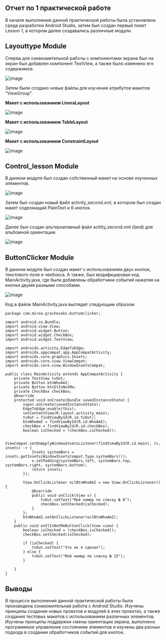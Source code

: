 **Отчет по 1 практической работе**
----
В начале выполнения данной практической работы была установлена среда разработки Android Studio, затем был создан первый поект Lesson 1, в котором далее создавались различные модули.

Layouttype Module
--
Сперва для ознакомительной работы с компонентами экрана был на экран был добавлен компонент TextView, а также было изменено его содержимое.


![image](https://github.com/user-attachments/assets/26977d25-76e5-476e-baef-290e40219fc5)

Затем были создано новые файлы для изучения атрибутов макетов "ViewGroup".

**Макет  с использованием LineraLayout**

![image](https://github.com/user-attachments/assets/012a58c4-6502-46a3-b6e9-d216e670be65)

**Макет с использованием TableLayout**

![image](https://github.com/user-attachments/assets/7b2ed5a5-d273-4bc1-8442-bb5fc64b5d83)

**Макет с использованием ConstraintLayout**

![image](https://github.com/user-attachments/assets/0a1caf41-1977-4633-9841-6eb54fa7d977)


Control_lesson Module
--
В данном модуле был создан собственный макет на основе изученных элементов.

![image](https://github.com/user-attachments/assets/05f13fe0-f085-4f34-a528-a71288b45dad)

Затем был создан новый файл activity_second.xml, в котором был создан макет содеожащий PlainText и 6 кнопок.

![image](https://github.com/user-attachments/assets/60e15832-a43d-420a-b996-af199aabe118)

Далее был создан альтернативный файл actiity_second.xml (land) для альбомной ориентации.

![image](https://github.com/user-attachments/assets/455af644-5ab5-47c4-815e-d18d04cc7452)

ButtonClicker Module
--

В данном модуле был создан макет с использованием двух кнопок, текстового поля и чекбокса. А также, был модифицирован код MainActivity.java, где были добавлены обработчики событий нажатия на кнопки двумя разными способами.

![image](https://github.com/user-attachments/assets/f4641d88-da2e-4cd9-a243-ff19ca879e13)

Код в файле MainActivity.java выглядит следующим образом
  
    package com.mirea.grachevaks.buttomclicker;
    
    import android.os.Bundle;
    import android.view.View;
    import android.widget.Button;
    import android.widget.CheckBox;
    import android.widget.TextView;
    
    import androidx.activity.EdgeToEdge;
    import androidx.appcompat.app.AppCompatActivity;
    import androidx.core.graphics.Insets;
    import androidx.core.view.ViewCompat;
    import androidx.core.view.WindowInsetsCompat;
    
    public class MainActivity extends AppCompatActivity {
        private TextView tvOut;
        private Button btnWhoAmI;
        private Button btnItIsNotMe;
        private CheckBox checkBox;
        @Override
        protected void onCreate(Bundle savedInstanceState) {
            super.onCreate(savedInstanceState);
            EdgeToEdge.enable(this);
            setContentView(R.layout.activity_main);
            tvOut = findViewById(R.id.tvOut);
            btnWhoAmI = findViewById(R.id.WhoAmI);
            checkBox = findViewById(R.id.checkBox);
            boolean isChecked = !checkBox.isChecked();
    
            ViewCompat.setOnApplyWindowInsetsListener(findViewById(R.id.main), (v, insets) -> {
                Insets systemBars = insets.getInsets(WindowInsetsCompat.Type.systemBars());
                v.setPadding(systemBars.left, systemBars.top, systemBars.right, systemBars.bottom);
                return insets;
            });
    
            View.OnClickListener oclBtnWhoAmI = new View.OnClickListener() {
                @Override
                public void onClick(View v) {
                    tvOut.setText("Мой номер по списку № 8");
                    checkBox.setChecked(isChecked);
                }
            };
            btnWhoAmI.setOnClickListener(oclBtnWhoAmI);
        }
        public void onItIsNotMeButtonClick(View view) {
            boolean isChecked = !checkBox.isChecked();
            checkBox.setChecked(isChecked);
    
            if (isChecked) {
                tvOut.setText("Это не я сделал");
            } else {
                tvOut.setText("Мой номер по списку № 15");
            }
    
        }
    }


Выводы
---
В процессе выполнения данной практической работы была произведена ознакомительная работа с Android Studio. Изучены принципы создания новых проектов и модулей в этих проектах, а также создания тестовых макетов с использованием различных элементов. Изучены принципы поддержки смены ориентации экрана, выполнено программное управление состоянием элементов и изучены два разных подхода в создании обработчиков событий для кнопок.
